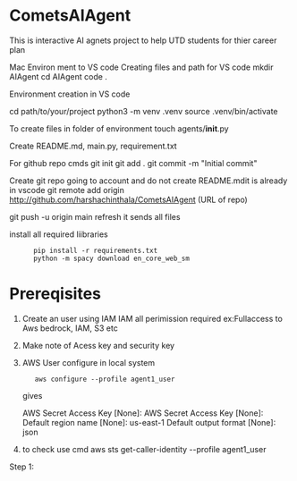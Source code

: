 # CometsAIAgent

This is interactive AI agnets project to help UTD students for thier career plan

Mac Environ ment to VS code 
Creating files and path for VS code 
mkdir AIAgent
cd AIAgent
code .

Environment creation in VS code 

cd path/to/your/project
python3 -m venv .venv
source .venv/bin/activate

To create files in folder of environment
touch agents/__init__.py

Create README.md, main.py, requirement.txt

For github repo cmds
git init
git add .
git commit -m "Initial commit"

Create git repo going to account and do not create README.mdit is already in vscode
git remote add origin http://github.com/harshachinthala/CometsAIAgent (URL of repo)

git push -u origin main
refresh it sends all files 


install all required liibraries

          pip install -r requirements.txt
          python -m spacy download en_core_web_sm


# Prereqisites
1. Create an user using IAM 
IAM all perimission required ex:Fullaccess to Aws bedrock, IAM, S3 etc

2. Make note of Acess key and security key

3. AWS User configure in local system

          aws configure --profile agent1_user

   gives

   AWS Secret Access Key [None]: 
   AWS Secret Access Key [None]: 
   Default region name [None]: us-east-1
   Default output format [None]: json

4. to check use cmd 
aws sts get-caller-identity --profile agent1_user

Step 1: 




